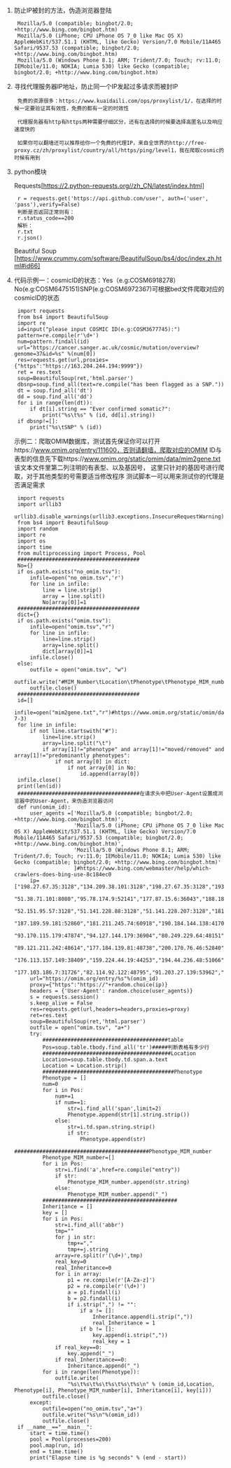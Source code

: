      
1. 防止IP被封的方法，伪造浏览器登陆

        Mozilla/5.0 (compatible; bingbot/2.0; +http://www.bing.com/bingbot.htm)
        Mozilla/5.0 (iPhone; CPU iPhone OS 7_0 like Mac OS X) AppleWebKit/537.51.1 (KHTML, like Gecko) Version/7.0 Mobile/11A465 Safari/9537.53 (compatible; bingbot/2.0; +http://www.bing.com/bingbot.htm)
        Mozilla/5.0 (Windows Phone 8.1; ARM; Trident/7.0; Touch; rv:11.0; IEMobile/11.0; NOKIA; Lumia 530) like Gecko (compatible; bingbot/2.0; +http://www.bing.com/bingbot.htm)

2. 寻找代理服务器IP地址，防止同一个IP发起过多请求而被封IP

        免费的资源很多：https://www.kuaidaili.com/ops/proxylist/1/，在选择的时候一定要验证其有效性，免费的都有一定的时效性
        
        代理服务器有http有https两种需要仔细区分，还有在选择的时候要选择高匿名以及响应速度快的
        
        如果你可以翻墙还可以推荐给你一个免费的代理IP，来自全世界的http://free-proxy.cz/zh/proxylist/country/all/https/ping/level1，我在爬取cosmic的时候有用到

3. python模块
    
    Requests[https://2.python-requests.org//zh_CN/latest/index.html]
    
        r = requests.get('https://api.github.com/user', auth=('user', 'pass'),verify=False)
        判断是否返回正常则有：
        r.status_code==200
        解析：
        r.txt
        r.json()

    Beautiful Soup  [https://www.crummy.com/software/BeautifulSoup/bs4/doc/index.zh.html#id66]
   
4. 
    代码示例一：cosmicID的状态：Yes（e.g:COSM6918278）No(e.g:COSM6475151)SNP(e.g:COSM6972367)可根据bed文件爬取对应的cosmicID的状态

        import requests
        from bs4 import BeautifulSoup
        import re
        id=input("please input COSMIC ID(e.g:COSM3677745):")
        pattern=re.compile(r'\d+')
        num=pattern.findall(id)
        url="https://cancer.sanger.ac.uk/cosmic/mutation/overview?genome=37&id=%s" %(num[0])
        res=requests.get(url,proxies={"https":"https://163.204.244.194:9999"})
        ret = res.text
        soup=BeautifulSoup(ret,'html.parser')
        dbsnp=soup.find_all(text=re.compile("has been flagged as a SNP."))
        dt = soup.find_all('dt')
        dd = soup.find_all('dd')
        for i in range(len(dt)):
            if dt[i].string == "Ever confirmed somatic?":
                print("%s\t%s" % (id, dd[i].string))
        if dbsnp!=[]:
            print("%s\tSNP" % (id))
    
    示例二：爬取OMIM数据库，测试首先保证你可以打开https://www.omim.org/entry/111600，否则请翻墙，爬取对应的OMIM ID与表型的信息先下载https://www.omim.org/static/omim/data/mim2gene.txt 该文本文件里第二列注明的有表型、以及基因号，
    这里只针对的基因号进行爬取，对于其他类型的号需要适当修改程序 测试脚本一可以用来测试你的代理是否满足需求

        import requests
        import urllib3
        urllib3.disable_warnings(urllib3.exceptions.InsecureRequestWarning)
        from bs4 import BeautifulSoup
        import random
        import re
        import os
        import time
        from multiprocessing import Process, Pool
        #######################################
        No={}
        if os.path.exists("no_omim.tsv"):
            infile=open("no_omim.tsv",'r')
            for line in infile:
                line = line.strip()
                array = line.split()
                No[array[0]]=1
        #######################################
        dict={}
        if os.path.exists("omim.tsv"):
            infile=open("omim.tsv","r")
            for line in infile:
                line=line.strip()
                array=line.split()
                dict[array[0]]=1
            infile.close()
        else:
            outfile = open("omim.tsv", "w")
            outfile.write("#MIM_Number\tLocation\tPhenotype\tPhenotype_MIM_number\tInheritance\tPhenotype_mapping_key\n")
            outfile.close()
        #######################################
        id=[]
        infile=open("mim2gene.txt","r")#https://www.omim.org/static/omim/data/mim2gene.txt(2019-7-3)
        for line in infile:
            if not line.startswith("#"):
                line=line.strip()
                array=line.split("\t")
                if array[1]!="phenotype" and array[1]!="moved/removed" and array[1]!="predominantly phenotypes":
                    if not array[0] in dict:
                        if not array[0] in No:
                            id.append(array[0])
        infile.close()
        print(len(id))
        #######################################在请求头中把User-Agent设置成浏览器中的User-Agent，来伪造浏览器访问
        def run(omim_id):
            user_agents =['Mozilla/5.0 (compatible; bingbot/2.0; +http://www.bing.com/bingbot.htm)',
                          'Mozilla/5.0 (iPhone; CPU iPhone OS 7_0 like Mac OS X) AppleWebKit/537.51.1 (KHTML, like Gecko) Version/7.0 Mobile/11A465 Safari/9537.53 (compatible; bingbot/2.0; +http://www.bing.com/bingbot.htm)',
                          'Mozilla/5.0 (Windows Phone 8.1; ARM; Trident/7.0; Touch; rv:11.0; IEMobile/11.0; NOKIA; Lumia 530) like Gecko (compatible; bingbot/2.0; +http://www.bing.com/bingbot.htm)'
                          ]#https://www.bing.com/webmaster/help/which-crawlers-does-bing-use-8c184ec0
            ip=["198.27.67.35:3128","134.209.38.101:3128","198.27.67.35:3128","193.19.165.222:53281","89.109.14.179:45644","5.2.211.232:52448",
                "51.38.71.101:8080","95.78.174.9:52141","177.87.15.6:36043","188.18.7.171:57576","122.176.65.143:40280","89.252.87.140:45872",
                "52.151.95.57:3128","51.141.228.88:3128","51.141.228.207:3128","181.129.50.138:46503","181.129.47.162:52426","91.230.199.174:46306",
                "187.189.59.181:52860","181.211.245.74:60918","190.184.144.138:41707","212.230.24.186:61509","136.25.2.43:42215","31.42.173.57:49494",
                "93.170.115.179:47874","94.127.144.179:36904","80.249.229.64:48151","93.171.242.9:58943","83.13.164.202:54661","176.106.186.99:46566",
                "89.121.211.242:48614","177.184.139.81:48738","200.170.76.46:52840","77.252.26.71:55077","217.30.73.152:34947","212.154.58.107:35116",
                "176.113.157.149:38409","159.224.44.19:44253","194.44.236.48:51066","186.226.183.170:58386","93.152.176.241:61384","178.169.196.87:48834",
                "177.103.186.7:31726","82.114.92.122:48795","91.203.27.139:53962","212.230.24.186:61509","212.230.24.186:61509"]
            url="https://omim.org/entry/%s"%(omim_id)
            proxy={"https":"https://"+random.choice(ip)}
            headers = {'User-Agent': random.choice(user_agents)}
            s = requests.session()
            s.keep_alive = False
            res=requests.get(url,headers=headers,proxies=proxy)
            ret=res.text
            soup=BeautifulSoup(ret,'html.parser')
            outfile = open("omim.tsv", "a+")
            try:
                ########################################table
                Pos=soup.table.tbody.find_all('tr')#####判断表格有多少行
                #########################################Location
                Location=soup.table.tbody.td.span.a.text
                Location = Location.strip()
                ##########################################Phenotype
                Phenotype = []
                num=0
                for i in Pos:
                    num+=1
                    if num==1:
                        str=i.find_all('span',limit=2)
                        Phenotype.append(str[1].string.strip())
                    else:
                        str=i.td.span.string.strip()
                        if str:
                            Phenotype.append(str)
                ###########################################Phenotype_MIM_number
                Phenotype_MIM_number=[]
                for i in Pos:
                    str=i.find('a',href=re.compile("entry"))
                    if str:
                        Phenotype_MIM_number.append(str.string)
                    else:
                        Phenotype_MIM_number.append("_")
                ###########################################
                Inheritance = []
                key = []
                for i in Pos:
                    str=i.find_all('abbr')
                    tmp=""
                    for j in str:
                        tmp+=","
                        tmp+=j.string
                    array=re.split(r'(\d+)',tmp)
                    real_key=0
                    real_Inheritance=0
                    for i in array:
                        p1 = re.compile(r'[A-Za-z]')
                        p2 = re.compile(r'(\d+)')
                        a = p1.findall(i)
                        b = p2.findall(i)
                        if i.strip(",") != "":
                            if a != []:
                                Inheritance.append(i.strip(","))
                                real_Inheritance = 1
                            if b != []:
                                key.append(i.strip(","))
                                real_key = 1
                    if real_key==0:
                        key.append("_")
                    if real_Inheritance==0:
                        Inheritance.append("_")
                for i in range(len(Phenotype)):
                    outfile.write(
                        "%s\t%s\t%s\t%s\t%s\t%s\n" % (omim_id,Location, Phenotype[i], Phenotype_MIM_number[i], Inheritance[i], key[i]))
                outfile.close()
            except:
                outfile=open("no_omim.tsv","a+")
                outfile.write("%s\n"%(omim_id))
                outfile.close()
        if __name__=="__main__":
            start = time.time()
            pool = Pool(processes=200)
            pool.map(run, id)
            end = time.time()
            print("Elapse time is %g seconds" % (end - start))